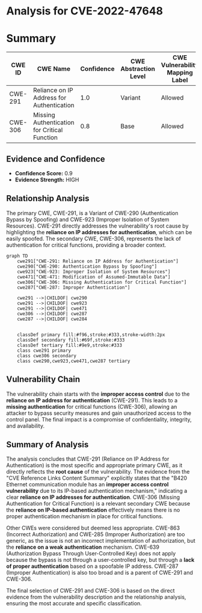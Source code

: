 # Analysis for CVE-2022-47648

# Summary
| CWE ID  | CWE Name  | Confidence | CWE Abstraction Level | CWE Vulnerability Mapping Label | CWE-Vulnerability Mapping Notes |
|---|---|---|---|---|---|
| CWE-291 | Reliance on IP Address for Authentication | 1.0  | Variant | Allowed | Primary CWE |
| CWE-306 | Missing Authentication for Critical Function  | 0.8 | Base  | Allowed | Secondary Candidate |

## Evidence and Confidence

*   **Confidence Score:** 0.9
*   **Evidence Strength:** HIGH

## Relationship Analysis
The primary CWE, CWE-291, is a Variant of CWE-290 (Authentication Bypass by Spoofing) and CWE-923 (Improper Isolation of System Resources). CWE-291 directly addresses the vulnerability's root cause by highlighting the **reliance on IP addresses for authentication**, which can be easily spoofed. The secondary CWE, CWE-306, represents the lack of authentication for critical functions, providing a broader context.

```mermaid
graph TD
    cwe291["CWE-291: Reliance on IP Address for Authentication"]
    cwe290["CWE-290: Authentication Bypass by Spoofing"]
    cwe923["CWE-923: Improper Isolation of System Resources"]
    cwe471["CWE-471: Modification of Assumed-Immutable Data"]
    cwe306["CWE-306: Missing Authentication for Critical Function"]
    cwe287["CWE-287: Improper Authentication"]
    
    cwe291 -->|CHILDOF| cwe290
    cwe291 -->|CHILDOF| cwe923
    cwe291 -->|CHILDOF| cwe471
    cwe306 -->|CHILDOF| cwe287
    cwe287 -->|CHILDOF| cwe284
    

    classDef primary fill:#f96,stroke:#333,stroke-width:2px
    classDef secondary fill:#69f,stroke:#333
    classDef tertiary fill:#9e9,stroke:#333
    class cwe291 primary
    class cwe306 secondary
    class cwe290,cwe923,cwe471,cwe287 tertiary
```

## Vulnerability Chain
The vulnerability chain starts with the **improper access control** due to the **reliance on IP address for authentication** (CWE-291). This leads to a **missing authentication** for critical functions (CWE-306), allowing an attacker to bypass security measures and gain unauthorized access to the control panel. The final impact is a compromise of confidentiality, integrity, and availability.

## Summary of Analysis
The analysis concludes that CWE-291 (Reliance on IP Address for Authentication) is the most specific and appropriate primary CWE, as it directly reflects the **root cause** of the vulnerability. The evidence from the "CVE Reference Links Content Summary" explicitly states that the "B420 Ethernet communication module has an **improper access control vulnerability** due to its IP-based authentication mechanism," indicating a clear **reliance on IP addresses for authentication**. CWE-306 (Missing Authentication for Critical Function) is a relevant secondary CWE because the **reliance on IP-based authentication** effectively means there is no proper authentication mechanism in place for critical functions.

Other CWEs were considered but deemed less appropriate. CWE-863 (Incorrect Authorization) and CWE-285 (Improper Authorization) are too generic, as the issue is not an incorrect implementation of authorization, but the **reliance on a weak authentication** mechanism. CWE-639 (Authorization Bypass Through User-Controlled Key) does not apply because the bypass is not through a user-controlled key, but through a **lack of proper authentication** based on a spoofable IP address. CWE-287 (Improper Authentication) is also too broad and is a parent of CWE-291 and CWE-306.

The final selection of CWE-291 and CWE-306 is based on the direct evidence from the vulnerability description and the relationship analysis, ensuring the most accurate and specific classification.